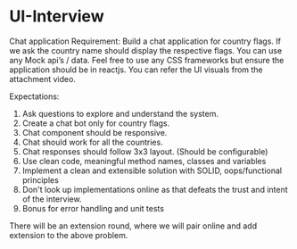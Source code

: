 # UI-Interview

Chat application
Requirement:
Build a chat application for country flags. If we ask the country name 
should display the respective flags. You can use any Mock api’s / data. 
Feel free to use any CSS frameworks but ensure the application should be 
in reactjs. You can refer the UI visuals from the attachment video.

Expectations:
1. Ask questions to explore and understand the system.
2. Create a chat bot only for country flags.
3. Chat component should be responsive.
4. Chat should work for all the countries.
5. Chat responses should follow 3x3 layout. (Should be configurable)
6. Use clean code, meaningful method names, classes and variables
7. Implement a clean and extensible solution with SOLID, 
oops/functional principles
8. Don't look up implementations online as that defeats the trust and 
intent of the interview.
9. Bonus for error handling and unit tests

There will be an extension round, where we will pair online and add 
extension to the above problem.
